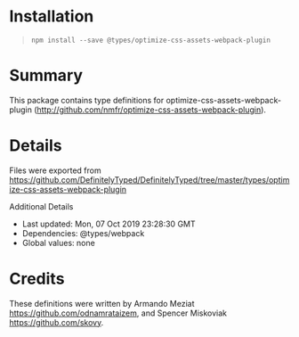 # Installation
> `npm install --save @types/optimize-css-assets-webpack-plugin`

# Summary
This package contains type definitions for optimize-css-assets-webpack-plugin (http://github.com/nmfr/optimize-css-assets-webpack-plugin).

# Details
Files were exported from https://github.com/DefinitelyTyped/DefinitelyTyped/tree/master/types/optimize-css-assets-webpack-plugin

Additional Details
 * Last updated: Mon, 07 Oct 2019 23:28:30 GMT
 * Dependencies: @types/webpack
 * Global values: none

# Credits
These definitions were written by Armando Meziat <https://github.com/odnamrataizem>, and Spencer Miskoviak <https://github.com/skovy>.
